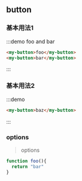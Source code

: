 <style>
.my-button {
  margin: 0 10px 10px 0;
}
</style>

<script>
console.log("button docs");
</script>

## button

### 基本用法1

:::demo foo and bar
```html 
<my-button>foo</my-button>
<my-button>bar</my-button>
```
:::

### 基本用法2

:::demo
```html 
<my-button>baz</my-button>
```
:::

### options

> options 

```js
function foo(){
  return "bar"
}
```

